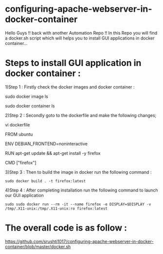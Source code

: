 # configuring-apache-webserver-in-docker-container
Hello Guys !! back with another Automation Repo !! In this Repo you will find a docker.sh script which will helps you to install GUI applications in docker container...

# Steps to install GUI application in docker container :
1)Step 1 :
  Firstly check the docker images and docker container :
  
  sudo docker image ls
  
  sudo docker container ls
  
  
2)Step 2 :
  Secondly goto to the dockerfile and make the following changes;
  
  vi dockerfile
  
  FROM ubuntu
  
  ENV DEBIAN_FRONTEND=noninteractive
  
  RUN apt-get update && apt-get install -y firefox
  
  CMD ["firefox"]
  
  3)Step 3 :
    Then to build the image in docker run the following command :
    
    sudo docker build . -t firefox:latest
    
  4)Step 4 :
    After completing installation run the following command to launch our GUI application 
    
    sudo sudo docker run --rm -it --name firefox -e DISPLAY=$DISPLAY -v /tmp/.X11-unix:/tmp/.X11-unix:ro firefox:latest
    
  # The overall code is as follow :
  
https://github.com/srushti1017/configuring-apache-webserver-in-docker-container/blob/master/docker.sh

  
